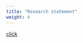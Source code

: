 ```yaml
---
title: "Research statement"
weight: 4
---
```


[click](https://marcelwagenlander.com/assets/research_statement.pdf)
